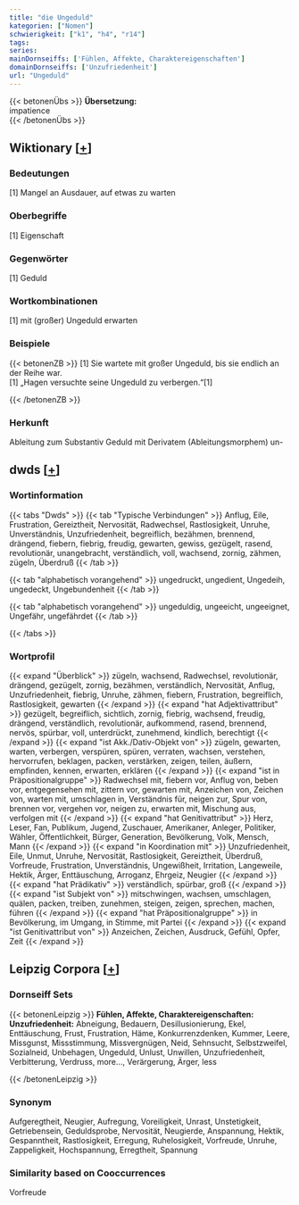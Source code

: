```yaml
---
title: "die Ungeduld"
kategorien: ["Nomen"]
schwierigkeit: ["k1", "h4", "r14"]
tags:
series:
mainDornseiffs: ['Fühlen, Affekte, Charaktereigenschaften']
domainDornseiffs: ['Unzufriedenheit']
url: "Ungeduld"
---
```


{{< betonenÜbs >}}
**Übersetzung:**  
impatience  
{{< /betonenÜbs >}}

## Wiktionary [[+](https://de.wiktionary.org/wiki/Ungeduld)]

### Bedeutungen
[1] Mangel an Ausdauer, auf etwas zu warten  

### Oberbegriffe
[1] Eigenschaft  

### Gegenwörter
[1] Geduld  

### Wortkombinationen
[1] mit (großer) Ungeduld erwarten  

### Beispiele
{{< betonenZB >}}
[1] Sie wartete mit großer Ungeduld, bis sie endlich an der Reihe war.  
[1] „Hagen versuchte seine Ungeduld zu verbergen.“[1]  

{{< /betonenZB >}}
### Herkunft
Ableitung zum Substantiv Geduld mit Derivatem (Ableitungsmorphem) un-  



## dwds [[+](https://www.dwds.de/wb/Ungeduld)]

### Wortinformation
{{< tabs "Dwds" >}}
{{< tab "Typische Verbindungen" >}}
Anflug, Eile, Frustration, Gereiztheit, Nervosität, Radwechsel, Rastlosigkeit, Unruhe, Unverständnis, Unzufriedenheit, begreiflich, bezähmen, brennend, drängend, fiebern, fiebrig, freudig, gewarten, gewiss, gezügelt, rasend, revolutionär, unangebracht, verständlich, voll, wachsend, zornig, zähmen, zügeln, Überdruß
{{< /tab >}}

{{< tab "alphabetisch vorangehend" >}}
ungedruckt, ungedient, Ungedeih, ungedeckt, Ungebundenheit
{{< /tab >}}

{{< tab "alphabetisch vorangehend" >}}
ungeduldig, ungeeicht, ungeeignet, Ungefähr, ungefährdet
{{< /tab >}}

{{< /tabs >}}

### Wortprofil
{{< expand "Überblick" >}} zügeln, wachsend, Radwechsel, revolutionär, drängend, gezügelt, zornig, bezähmen, verständlich, Nervosität, Anflug, Unzufriedenheit, fiebrig, Unruhe, zähmen, fiebern, Frustration, begreiflich, Rastlosigkeit, gewarten {{< /expand >}}
{{< expand "hat Adjektivattribut" >}} gezügelt, begreiflich, sichtlich, zornig, fiebrig, wachsend, freudig, drängend, verständlich, revolutionär, aufkommend, rasend, brennend, nervös, spürbar, voll, unterdrückt, zunehmend, kindlich, berechtigt {{< /expand >}}
{{< expand "ist Akk./Dativ-Objekt von" >}} zügeln, gewarten, warten, verbergen, verspüren, spüren, verraten, wachsen, verstehen, hervorrufen, beklagen, packen, verstärken, zeigen, teilen, äußern, empfinden, kennen, erwarten, erklären {{< /expand >}}
{{< expand "ist in Präpositionalgruppe" >}} Radwechsel mit, fiebern vor, Anflug von, beben vor, entgegensehen mit, zittern vor, gewarten mit, Anzeichen von, Zeichen von, warten mit, umschlagen in, Verständnis für, neigen zur, Spur von, brennen vor, vergehen vor, neigen zu, erwarten mit, Mischung aus, verfolgen mit {{< /expand >}}
{{< expand "hat Genitivattribut" >}} Herz, Leser, Fan, Publikum, Jugend, Zuschauer, Amerikaner, Anleger, Politiker, Wähler, Öffentlichkeit, Bürger, Generation, Bevölkerung, Volk, Mensch, Mann {{< /expand >}}
{{< expand "in Koordination mit" >}} Unzufriedenheit, Eile, Unmut, Unruhe, Nervosität, Rastlosigkeit, Gereiztheit, Überdruß, Vorfreude, Frustration, Unverständnis, Ungewißheit, Irritation, Langeweile, Hektik, Ärger, Enttäuschung, Arroganz, Ehrgeiz, Neugier {{< /expand >}}
{{< expand "hat Prädikativ" >}} verständlich, spürbar, groß {{< /expand >}}
{{< expand "ist Subjekt von" >}} mitschwingen, wachsen, umschlagen, quälen, packen, treiben, zunehmen, steigen, zeigen, sprechen, machen, führen {{< /expand >}}
{{< expand "hat Präpositionalgruppe" >}} in Bevölkerung, im Umgang, in Stimme, mit Partei {{< /expand >}}
{{< expand "ist Genitivattribut von" >}} Anzeichen, Zeichen, Ausdruck, Gefühl, Opfer, Zeit {{< /expand >}}

## Leipzig Corpora [[+](https://corpora.uni-leipzig.de/en/res?word=Ungeduld&corpusId=deu_newscrawl-public_2018)]

### Dornseiff Sets
{{< betonenLeipzig >}}
**Fühlen, Affekte, Charaktereigenschaften:**  
**Unzufriedenheit:** Abneigung, Bedauern, Desillusionierung, Ekel, Enttäuschung, Frust, Frustration, Häme, Konkurrenzdenken, Kummer, Leere, Missgunst, Missstimmung, Missvergnügen, Neid, Sehnsucht, Selbstzweifel, Sozialneid, Unbehagen, Ungeduld, Unlust, Unwillen, Unzufriedenheit, Verbitterung, Verdruss, more..., Verärgerung, Ärger, less  

{{< /betonenLeipzig >}}

### Synonym
Aufgeregtheit, Neugier, Aufregung, Voreiligkeit, Unrast, Unstetigkeit, Getriebensein, Geduldsprobe, Nervosität, Neugierde, Anspannung, Hektik, Gespanntheit, Rastlosigkeit, Erregung, Ruhelosigkeit, Vorfreude, Unruhe, Zappeligkeit, Hochspannung, Erregtheit, Spannung


### Similarity based on Cooccurrences
Vorfreude

